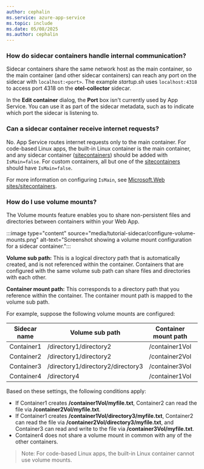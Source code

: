 ```yaml
---
author: cephalin
ms.service: azure-app-service
ms.topic: include
ms.date: 05/08/2025
ms.author: cephalin
---
```


### How do sidecar containers handle internal communication?

Sidecar containers share the same network host as the main container, so the main container (and other sidecar containers) can reach any port on the sidecar with `localhost:<port>`. The example *startup.sh* uses `localhost:4318` to access port 4318 on the **otel-collector** sidecar.

In the **Edit container** dialog, the **Port** box isn't currently used by App Service. You can use it as part of the sidecar metadata, such as to indicate which port the sidecar is listening to.

### Can a sidecar container receive internet requests?

No. App Service routes internet requests only to the main container. For code-based Linux apps, the built-in Linux container is the main container, and any sidecar container ([sitecontainers](/azure/templates/microsoft.web/sites/sitecontainers)) should be added with `IsMain=false`. For custom containers, all but one of the [sitecontainers](/azure/templates/microsoft.web/sites/sitecontainers) should have `IsMain=false`.

For more information on configuring `IsMain`, see [Microsoft.Web sites/sitecontainers](/azure/templates/microsoft.web/sites/sitecontainers).

### How do I use volume mounts?

The Volume mounts feature enables you to share non-persistent files and directories between containers within your Web App.

:::image type="content" source="media/tutorial-sidecar/configure-volume-mounts.png" alt-text="Screenshot showing a volume mount configuration for a sidecar container.":::

**Volume sub path:** This is a logical directory path that is automatically created, and is not referenced within the container. Containers that are configured with the same volume sub path can share files and directories with each other.

**Container mount path:** This corresponds to a directory path that you reference within the container. The container mount path is mapped to the volume sub path.

For example, suppose the following volume mounts are configured:

| Sidecar name | Volume sub path | Container mount path | Read-only |
| ------------ | --------------- | -------------------- | --------- |
| Container1 | /directory1/directory2 | /container1Vol | False |
| Container2 | /directory1/directory2 | /container2Vol | True |
| Container3 | /directory1/directory2/directory3 | /container3Vol | False |
| Container4 | /directory4 | /container1Vol | False |

Based on these settings, the following conditions apply:
-	If Container1 creates **/container1Vol/myfile.txt**, Container2 can read the file via **/container2Vol/myfile.txt**.
-	If Container1 creates **/container1Vol/directory3/myfile.txt**, Container2 can read the file via **/container2Vol/directory3/myfile.txt**, and Container3 can read and write to the file via **/container3Vol/myfile.txt**.
-	Container4 does not share a volume mount in common with any of the other containers.

> Note: For code-based Linux apps, the built-in Linux container cannot use volume mounts.
